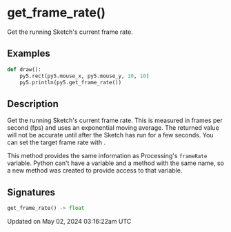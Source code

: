 # get_frame_rate()

Get the running Sketch's current frame rate.

## Examples

<div class="example-table">

<div class="example-row"><div class="example-cell-image">

</div><div class="example-cell-code">

```python
def draw():
    py5.rect(py5.mouse_x, py5.mouse_y, 10, 10)
    py5.println(py5.get_frame_rate())
```

</div></div>

</div>

## Description

Get the running Sketch's current frame rate. This is measured in frames per second (fps) and uses an exponential moving average. The returned value will not be accurate until after the Sketch has run for a few seconds. You can set the target frame rate with [](sketch_frame_rate).

This method provides the same information as Processing's `frameRate` variable. Python can't have a variable and a method with the same name, so a new method was created to provide access to that variable.

## Signatures

```python
get_frame_rate() -> float
```

Updated on May 02, 2024 03:16:22am UTC
